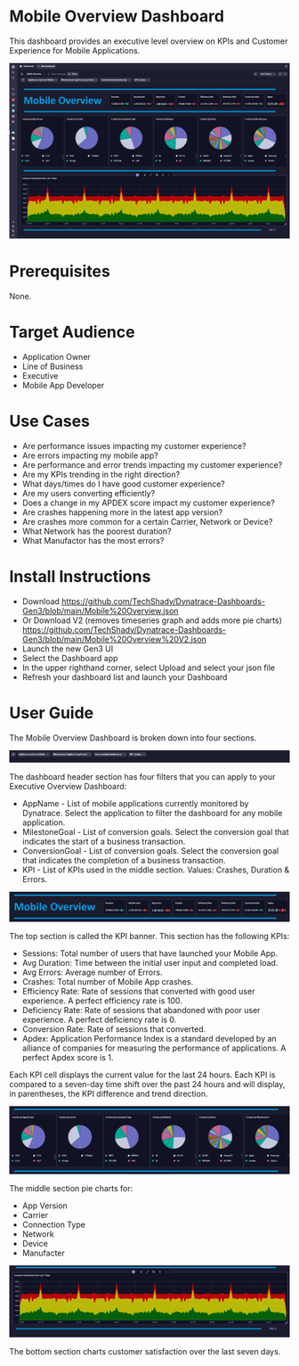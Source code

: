 # Mobile Overview Dashboard
This dashboard provides an executive level overview on KPIs and Customer Experience for Mobile Applications.

![Mobile Overview Dashboard](MobileOverview.png)

# Prerequisites

None.

# Target Audience

- Application Owner
- Line of Business
- Executive
- Mobile App Developer

# Use Cases

- Are performance issues impacting my customer experience?
- Are errors impacting my mobile app?
- Are performance and error trends impacting my customer experience?
- Are my KPIs trending in the right direction?
- What days/times do I have good customer experience?
- Are my users converting efficiently? 
- Does a change in my APDEX score impact my customer experience?
- Are crashes happening more in the latest app version?
- Are crashes more common for a certain Carrier, Network or Device?
- What Network has the poorest duration?
- What Manufactor has the most errors?

# Install Instructions

- Download https://github.com/TechShady/Dynatrace-Dashboards-Gen3/blob/main/Mobile%20Overview.json
- Or Download V2 (removes timeseries graph and adds more pie charts) https://github.com/TechShady/Dynatrace-Dashboards-Gen3/blob/main/Mobile%20Overview%20V2.json
- Launch the new Gen3 UI
- Select the Dashboard app
- In the upper righthand corner, select Upload and select your json file
- Refresh your dashboard list and launch your Dashboard

# User Guide

The Mobile Overview Dashboard is broken down into four sections.

![Mobile Overview Dashboard](MobileOverview-0.png)

The dashboard header section has four filters that you can apply to your Executive Overview Dashboard:
- AppName - List of mobile applications currently monitored by Dynatrace. Select the application to filter the dashboard for any mobile application.
- MilestoneGoal - List of conversion goals. Select the conversion goal that indicates the start of a business transaction.
- ConversionGoal - List of conversion goals. Select the conversion goal that indicates the completion of a business transaction.
- KPI - List of KPIs used in the middle section. Values: Crashes, Duration & Errors.

![Mobile Overview Dashboard](MobileOverview-1.png)

The top section is called the KPI banner. This section has the following KPIs:
- Sessions: Total number of users that have launched your Mobile App.
- Avg Duration: Time between the initial user input and completed load.
- Avg Errors: Average number of Errors.
- Crashes: Total number of Mobile App crashes.
- Efficiency Rate: Rate of sessions that converted with good user experience. A perfect efficiency rate is 100.
- Deficiency Rate: Rate of sessions that abandoned with poor user experience. A perfect deficiency rate is 0.
- Conversion Rate: Rate of sessions that converted.
- Apdex: Application Performance Index is a standard developed by an alliance of companies for measuring the performance of applications. A perfect Apdex score is 1.

Each KPI cell displays the current value for the last 24 hours. Each KPI is compared to a seven-day time shift over the past 24 hours and will display, in parentheses, the KPI difference and trend direction.

![Mobile Overview Dashboard](MobileOverview-2.png)

The middle section pie charts for: 
- App Version
- Carrier
- Connection Type
- Network
- Device
- Manufacter

![Mobile Overview Dashboard](MobileOverview-3.png)

The bottom section charts customer satisfaction over the last seven days.
